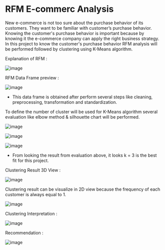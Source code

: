 # RFM E-commerc Analysis

New e-commerce is not too sure about the purchase behavior of its customers. They want to be familiar with customer’s purchase behavior. Knowing the customer's purchase behavior is important because by knowing it the e-commerce company can apply the right business strategy. In this project to know the customer's purchase behavior RFM analysis will be performed followed by clustering using K-Means algorithm.

Explanation of RFM :

![image](https://user-images.githubusercontent.com/113236791/208079119-c5fad554-c103-4886-9942-46e5948e6f8e.png)

RFM Data Frame preview :

![image](https://user-images.githubusercontent.com/113236791/208080129-3e30fc92-7aef-4f8a-83bb-9ded815dc16c.png)

* This data frame is obtained after perform several steps like cleaning, preprocessing, transformation and standardization.


To define the number of cluster will be used for K-Means algorithm several evaluation like elbow method & silhouette chart will be performed.

![image](https://user-images.githubusercontent.com/113236791/208079278-895fce17-089e-4480-82ca-2cf1d35dd0ce.png)

![image](https://user-images.githubusercontent.com/113236791/208079315-fda7d99e-b270-417d-919a-caa11164d11b.png)

![image](https://user-images.githubusercontent.com/113236791/208079342-d90c0984-6458-48e4-a982-e2ee561974be.png)

* From looking the result from evaluation above, it looks k = 3 is the best fit for this project.

Clustering Result 3D View :

![image](https://user-images.githubusercontent.com/113236791/208079548-e28c9460-e933-4f98-b72d-f463c004eec8.png)

Clustering result can be visualize in 2D view because the frequency of each customer is always equal to 1.

![image](https://user-images.githubusercontent.com/113236791/208079745-e51592fa-258b-482a-a3b7-a521dbd1bc4c.png)

Clustering Interpretation :

![image](https://user-images.githubusercontent.com/113236791/208079834-d904752a-488e-4d66-8609-6fa6783a8f9e.png)

Recommendation :

![image](https://user-images.githubusercontent.com/113236791/208079893-bd242d2e-85c2-485f-bfda-ffe6242ab820.png)
